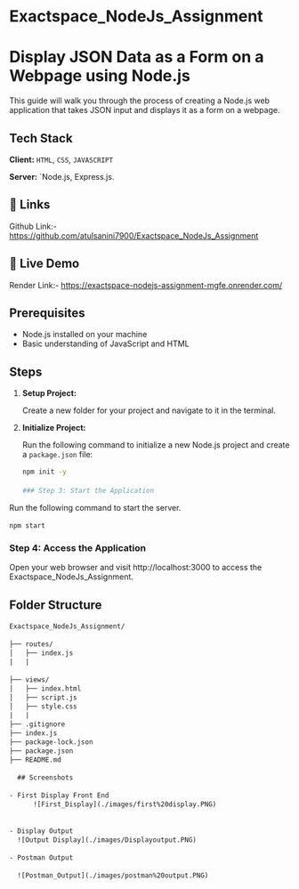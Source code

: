 ﻿# Exactspace_NodeJs_Assignment

# Display JSON Data as a Form on a Webpage using Node.js

This guide will walk you through the process of creating a Node.js web application that takes JSON input and displays it as a form on a webpage.
## Tech Stack

**Client:** `HTML`, `CSS`, `JAVASCRIPT`

**Server:** `Node.js, Express.js.


## 🔗 Links
Github Link:- https://github.com/atulsanini7900/Exactspace_NodeJs_Assignment

## 🔗 Live Demo
Render Link:- https://exactspace-nodejs-assignment-mgfe.onrender.com/

## Prerequisites

- Node.js installed on your machine
- Basic understanding of JavaScript and HTML

## Steps

1. **Setup Project:**

   Create a new folder for your project and navigate to it in the terminal.

2. **Initialize Project:**

   Run the following command to initialize a new Node.js project and create a `package.json` file:

   ```bash
   npm init -y

   ### Step 3: Start the Application

Run the following command to start the server.

``npm start``
### Step 4: Access the Application

Open your web browser and visit http://localhost:3000 to access the Exactspace_NodeJs_Assignment.

 ## Folder Structure
```
Exactspace_NodeJs_Assignment/

├── routes/
│   ├── index.js
|   |

├── views/
│   ├── index.html
│   ├── script.js
│   ├── style.css
|   |
├── .gitignore
├── index.js
├── package-lock.json
├── package.json
├── README.md

  ## Screenshots

- First Display Front End
      ![First_Display](./images/first%20display.PNG)


- Display Output
  ![Output Display](./images/Displayoutput.PNG)

- Postman Output

  ![Postman_Output](./images/postman%20output.PNG)

 
